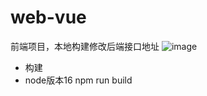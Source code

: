# web-vue
前端项目，本地构建修改后端接口地址
![image](https://github.com/libaibaia/web-vue/assets/108923559/a48d997f-304b-4073-86d0-d8e7d7035cc8)
- 构建
- node版本16
npm run build 

